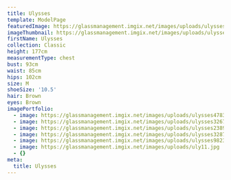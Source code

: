 ```yaml
---
title: Ulysses
template: ModelPage
featuredImage: https://glassmanagement.imgix.net/images/uploads/ulysses238974header872943.jpg
imageThumbnail: https://glassmanagement.imgix.net/images/uploads/ulysses32872.jpg
firstName: Ulysses
collection: Classic
height: 177cm
measurementType: chest
bust: 93cm
waist: 85cm
hips: 102cm
size: M
shoeSize: '10.5'
hair: Brown
eyes: Brown
imagePortfolio:
  - image: https://glassmanagement.imgix.net/images/uploads/ulysses4783902.jpg
  - image: https://glassmanagement.imgix.net/images/uploads/ulysses32678920.jpg
  - image: https://glassmanagement.imgix.net/images/uploads/ulysses238974.jpg
  - image: https://glassmanagement.imgix.net/images/uploads/ulysses32872.jpg
  - image: https://glassmanagement.imgix.net/images/uploads/ulysses98238467.jpg
  - image: https://glassmanagement.imgix.net/images/uploads/uly11.jpg
  - {}
meta:
  title: Ulysses
---
```


